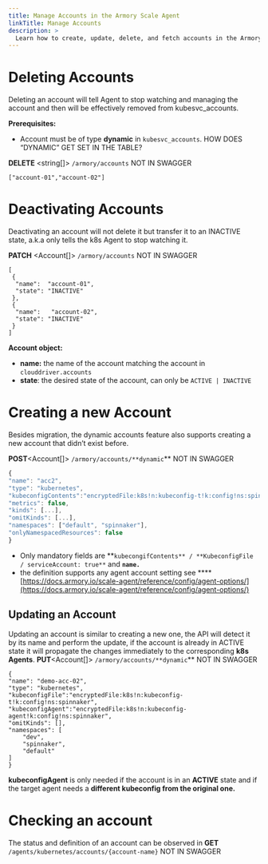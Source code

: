 ```yaml
---
title: Manage Accounts in the Armory Scale Agent
linkTitle: Manage Accounts
description: >
  Learn how to create, update, delete, and fetch accounts in the Armory Scale Agent for Spinnaker and Kubernetes.
---
```



# Deleting Accounts

Deleting an account will tell Agent to stop watching and managing the account and then will be effectively removed from kubesvc_accounts.

**Prerequisites:**

- Account must be of type **dynamic** in `kubesvc_accounts`. HOW DOES “DYNAMIC” GET SET IN THE TABLE?

**DELETE** <string[]> `/armory/accounts` NOT IN SWAGGER

```
["account-01","account-02"]
```

# Deactivating Accounts

Deactivating an account will not delete it but transfer it to an INACTIVE state, a.k.a only tells the k8s Agent to stop watching it.

**PATCH** <Account[]> `/armory/accounts` NOT IN SWAGGER

```
[
 {
  "name":  "account-01",
  "state": "INACTIVE"
 },
 {
  "name":   "account-02",
  "state": "INACTIVE"
 }
]
```

**Account object:**

- **name:** the name of the account matching the account in `clouddriver.accounts`
- **state**: the desired state of the account, can only be `ACTIVE | INACTIVE`

# Creating a new Account

Besides migration, the dynamic accounts feature also supports creating a new account that didn’t exist before.

**POST**<Account[]> `/armory/accounts/**dynamic`** NOT IN SWAGGER

```jsx
{
"name":	"acc2",
"type": "kubernetes",
"kubeconfigContents":"encryptedFile:k8s!n:kubeconfig-t!k:config!ns:spinnaker",
"metrics": false,
"kinds": [...],
"omitKinds": [...],
"namespaces": ["default", "spinnaker"],
"onlyNamespacedResources": false
}
```

- Only mandatory fields are  **`kubecongifContents** / **KubeconfigFile / serviceAccount: true**` and **`name.`**
- the definition supports any agent account setting see ****[https://docs.armory.io/scale-agent/reference/config/agent-options/](https://docs.armory.io/scale-agent/reference/config/agent-options/)

## Updating an Account

Updating an account is similar to creating a new one, the API will detect it by its name and perform the update, if the account is already in ACTIVE state it will propagate the changes immediately to the corresponding **k8s Agents**.
**PUT**<Account[]> `/armory/accounts/**dynamic`** NOT IN SWAGGER

```
{
"name": "demo-acc-02",
"type": "kubernetes",
"kubeconfigFile":"encryptedFile:k8s!n:kubeconfig-t!k:config!ns:spinnaker",
"kubeconfigAgent":"encryptedFile:k8s!n:kubeconfig-agent!k:config!ns:spinnaker",
"omitKinds": [],
"namespaces": [
    "dev",
    "spinnaker",
    "default"
]
}
```

**kubeconfigAgent** is only needed if the account is in an **ACTIVE** state and if the target agent needs a **different kubeconfig from the original one.**

# **Checking an account**

The status and definition of an account can be observed in 
**GET** `/agents/kubernetes/accounts/{account-name}` NOT IN SWAGGER
